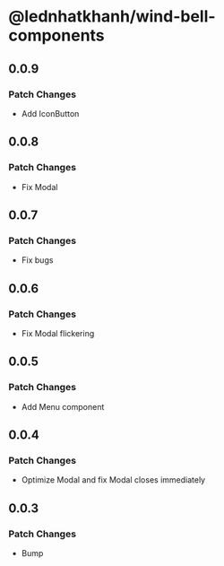 # @lednhatkhanh/wind-bell-components

## 0.0.9

### Patch Changes

- Add IconButton

## 0.0.8

### Patch Changes

- Fix Modal

## 0.0.7

### Patch Changes

- Fix bugs

## 0.0.6

### Patch Changes

- Fix Modal flickering

## 0.0.5

### Patch Changes

- Add Menu component

## 0.0.4

### Patch Changes

- Optimize Modal and fix Modal closes immediately

## 0.0.3

### Patch Changes

- Bump
